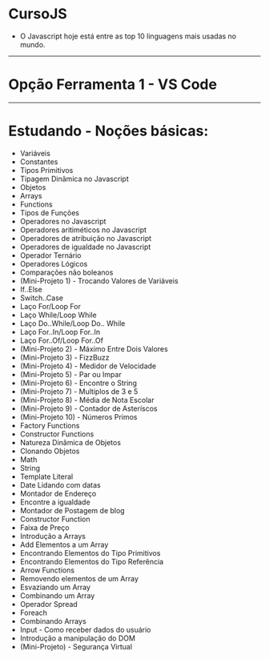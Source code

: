  # CursoJS
 
 - O Javascript hoje está entre as top 10 linguagens mais usadas no mundo.

---------------------------------------------------------------------------------------------------
# Opção Ferramenta 1 - VS Code
---------------------------------------------------------------------------------------------------
# Estudando - Noções básicas:

- Variáveis
- Constantes
- Tipos Primitivos
- Tipagem Dinâmica no Javascript
- Objetos
- Arrays
- Functions
- Tipos de Funções
- Operadores no Javascript
- Operadores aritiméticos no Javascript
- Operadores de atribuição no Javascript
- Operadores de igualdade no Javascript
- Operador Ternário
- Operadores Lógicos
- Comparações não boleanos
- (Mini-Projeto 1) - Trocando Valores de Variáveis
- If..Else
- Switch..Case
- Laço For/Loop For
- Laço While/Loop While
- Laço Do..While/Loop Do.. While
- Laço For..In/Loop For..In
- Laço For..Of/Loop For..Of
- (Mini-Projeto 2) - Máximo Entre Dois Valores
- (Mini-Projeto 3) - FizzBuzz
- (Mini-Projeto 4) - Medidor de Velocidade
- (Mini-Projeto 5) - Par ou Impar
- (Mini-Projeto 6) - Encontre o String
- (Mini-Projeto 7) - Multiplos de 3 e 5
- (Mini-Projeto 8) - Média de Nota Escolar
- (Mini-Projeto 9) - Contador de Asteríscos
- (Mini-Projeto 10) - Números Primos
- Factory Functions
- Constructor Functions
- Natureza Dinâmica de Objetos
- Clonando Objetos
- Math
- String
- Template Literal
- Date Lidando com datas
- Montador de Endereço
- Encontre a igualdade
- Montador de Postagem de blog
- Constructor Function
- Faixa de Preço
- Introdução a Arrays
- Add Elementos a um Array
- Encontrando Elementos do Tipo Primitivos
- Encontrando Elementos do Tipo Referência
- Arrow Functions
- Removendo elementos de um Array
- Esvaziando um Array
- Combinando um Array
- Operador Spread
- Foreach
- Combinando Arrays
- Input - Como receber dados do usuário
- Introdução a manipulação do DOM
- (Mini-Projeto) - Segurança Virtual
